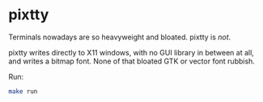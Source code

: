 # pixtty

Terminals nowadays are so heavyweight and bloated. pixtty is *not*.

pixtty writes directly to X11 windows, with no GUI library in between at all, and writes a bitmap font. None of that bloated GTK or vector font rubbish.

Run:
```sh
make run
```
